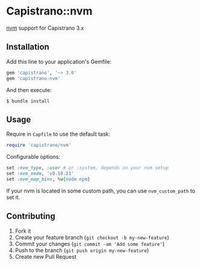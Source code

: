 # Capistrano::nvm

[nvm](https://github.com/creationix/nvm) support for Capistrano 3.x

## Installation

Add this line to your application's Gemfile:

```ruby
gem 'capistrano', '~> 3.0'
gem 'capistrano-nvm'
```

And then execute:

    $ bundle install

## Usage

Require in `Capfile` to use the default task:

```ruby
require 'capistrano/nvm'
```

Configurable options:

```ruby
set :nvm_type, :user # or :system, depends on your nvm setup
set :nvm_node, 'v0.10.21'
set :nvm_map_bins, %w{node npm}
```

If your nvm is located in some custom path, you can use `nvm_custom_path` to set it.

## Contributing

1. Fork it
2. Create your feature branch (`git checkout -b my-new-feature`)
3. Commit your changes (`git commit -am 'Add some feature'`)
4. Push to the branch (`git push origin my-new-feature`)
5. Create new Pull Request
